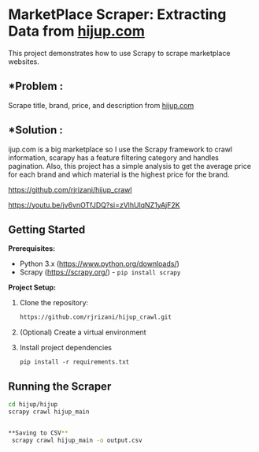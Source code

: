 # MarketPlace Scraper: Extracting Data from [hijup.com](https://www.hijup.com/id/products/new-arrival)

This project demonstrates how to use Scrapy to scrape marketplace websites.

## *Problem  :
Scrape title, brand, price, and description from [hijup.com](https://www.hijup.com/id/)

## *Solution :
ijup.com is a big marketplace so I use the Scrapy framework to crawl information, scarapy has a feature filtering category and handles pagination. Also, this project has a simple analysis to get the average price for each brand and which material is the highest price for the brand. 


https://github.com/rjrizani/hijup_crawl

https://youtu.be/jv6vnOTfJDQ?si=zVlhUlqNZ1yAjF2K

## Getting Started

**Prerequisites:**

- Python 3.x (https://www.python.org/downloads/)
- Scrapy (https://scrapy.org/) - `pip install scrapy`

**Project Setup:**

1. Clone the repository:

   ```bash
   https://github.com/rjrizani/hijup_crawl.git

2. (Optional) Create a virtual environment
  
3. Install project dependencies
   ```
   pip install -r requirements.txt

## Running the Scraper
   ```bash
   cd hijup/hijup
   scrapy crawl hijup_main
   

**Saving to CSV**
    scrapy crawl hijup_main -o output.csv


